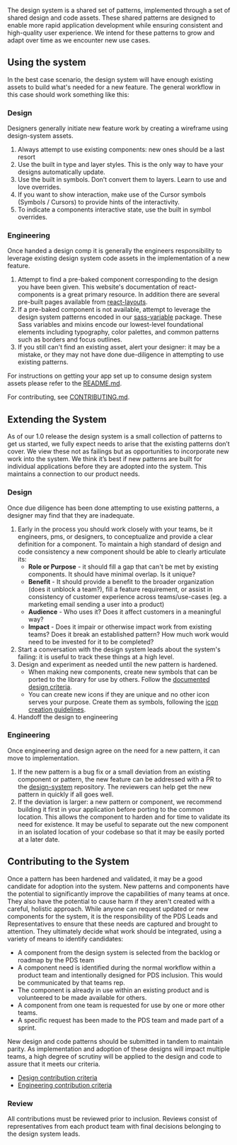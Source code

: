 The design system is a shared set of patterns, implemented through a set of shared design and code assets. These shared patterns are designed to enable more rapid application development while ensuring consistent and high-quality user experience. We intend for these patterns to grow and adapt over time as we encounter new use cases.

## Using the system

In the best case scenario, the design system will have enough existing assets to build what's needed for a new feature. The general workflow in this case should work something like this:

### Design

Designers generally initiate new feature work by creating a wireframe using design-system assets.

1. Always attempt to use existing components: new ones should be a last resort
2. Use the built in type and layer styles. This is the only way to have your designs automatically update.
3. Use the built in symbols. Don’t convert them to layers. Learn to use and love overrides.
4. If you want to show interaction, make use of the Cursor symbols (Symbols / Cursors) to provide hints of the interactivity.
5. To indicate a components interactive state, use the built in symbol overrides.

### Engineering

Once handed a design comp it is generally the engineers responsibility to leverage existing design system code assets in the implementation of a new feature.

1. Attempt to find a pre-baked component corresponding to the design you have been given. This website's documentation of react-components is a great primary resource. In addition there are several pre-built pages available from [react-layouts](https://github.com/puppetlabs/design-system/tree/master/packages/react-layouts).
2. If a pre-baked component is not available, attempt to leverage the design system patterns encoded in our [sass-variable](https://github.com/puppetlabs/design-system/tree/master/packages/sass-variables) package. These Sass variables and mixins encode our lowest-level foundational elements including typography, color palettes, and common patterns such as borders and focus outlines.
3. If you still can't find an existing asset, alert your designer: it may be a mistake, or they may not have done due-diligence in attempting to use existing patterns.

For instructions on getting your app set up to consume design system assets please refer to the [README.md](https://github.com/puppetlabs/design-system/blob/development/README.md).

For contributing, see [CONTRIBUTING.md](https://github.com/puppetlabs/design-system/blob/development/CONTRIBUTING.md).

## Extending the System

As of our 1.0 release the design system is a small collection of patterns to get us started, we fully expect needs to arise that the existing patterns don’t cover. We view these not as failings but as opportunities to incorporate new work into the system. We think it’s best if new patterns are built for individual applications before they are adopted into the system. This maintains a connection to our product needs.

### Design

Once due diligence has been done attempting to use existing patterns, a designer may find that they are inadequate.

1. Early in the process you should work closely with your teams, be it engineers, pms, or designers, to conceptualize and provide a clear definition for a component. To maintain a high standard of design and code consistency a new component should be able to clearly articulate its:
   - **Role or Purpose** - it should fill a gap that can't be met by existing components. It should have minimal overlap. Is it unique?
   - **Benefit** - It should provide a benefit to the broader organization (does it unblock a team?), fill a feature requirement, or assist in consistency of customer experience across teams/use-cases (eg. a marketing email sending a user into a product)
   - **Audience** - Who uses it? Does it affect customers in a meaningful way?
   - **Impact** - Does it impair or otherwise impact work from existing teams? Does it break an established pattern? How much work would need to be invested for it to be completed?
1. Start a conversation with the design system leads about the system's failing: it is useful to track these things at a high level.
1. Design and experiment as needed until the new pattern is hardened.
   - When making new components, create new symbols that can be ported to the library for use by others. Follow the [documented design criteria](#/Foundations/Design).
   - You can create new icons if they are unique and no other icon serves your purpose. Create them as symbols, following the [icon creation guidelines](#/Foundations/Iconography).
1. Handoff the design to engineering

### Engineering

Once engineering and design agree on the need for a new pattern, it can move to implementation.

1. If the new pattern is a bug fix or a small deviation from an existing component or pattern, the new feature can be addressed with a PR to the [design-system](https://github.com/puppetlabs/design-system) repository. The reviewers can help get the new pattern in quickly if all goes well.
2. If the deviation is larger: a new pattern or component, we recommend building it first in your application before porting to the common location. This allows the component to harden and for time to validate its need for existence. It may be useful to separate out the new component in an isolated location of your codebase so that it may be easily ported at a later date.

## Contributing to the System

Once a pattern has been hardened and validated, it may be a good candidate for adoption into the system. New patterns and components have the potential to significantly improve the capabilities of many teams at once. They also have the potential to cause harm if they aren't created with a careful, holistic approach. While anyone can request updated or new components for the system, it is the responsibility of the PDS Leads and Representatives to ensure that these needs are captured and brought to attention. They ultimately decide what work should be integrated, using a variety of means to identify candidates:

- A component from the design system is selected from the backlog or roadmap by the PDS team
- A component need is identified during the normal workflow within a product team and intentionally designed for PDS inclusion. This would be communicated by that teams rep.
- The component is already in use within an existing product and is volunteered to be made available for others.
- A component from one team is requested for use by one or more other teams.
- A specific request has been made to the PDS team and made part of a sprint.

New design and code patterns should be submitted in tandem to maintain parity. As implementation and adoption of these designs will impact multiple teams, a high degree of scrutiny will be applied to the design and code to assure that it meets our criteria.

- [Design contribution criteria](#/Foundations/Design)
- [Engineering contribution criteria](https://github.com/puppetlabs/design-system/blob/development/CONTRIBUTING.md)

### Review

All contributions must be reviewed prior to inclusion. Reviews consist of representatives from each product team with final decisions belonging to the design system leads.
